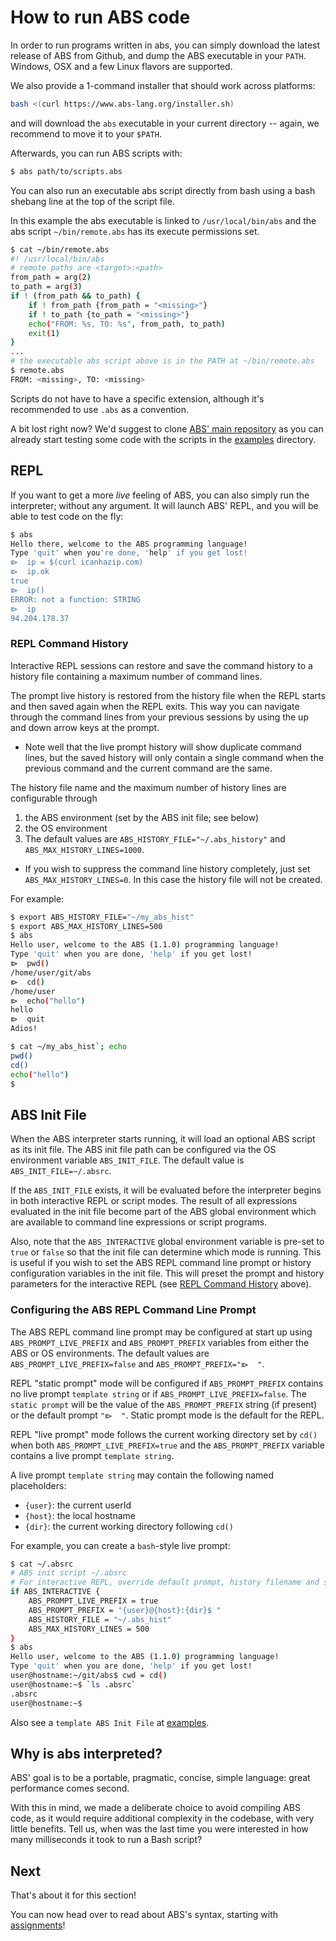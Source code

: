 # How to run ABS code

In order to run programs written in abs, you can simply download
the latest release of ABS from Github, and dump the ABS executable
in your `PATH`. Windows, OSX and a few Linux flavors are supported.

We also provide a 1-command installer that should work across
platforms:

``` bash
bash <(curl https://www.abs-lang.org/installer.sh)
```

and will download the `abs` executable in your current
directory -- again, we recommend to move it to your `$PATH`.

Afterwards, you can run ABS scripts with:

``` bash
$ abs path/to/scripts.abs
```
You can also run an executable abs script directly from bash
using a bash shebang line at the top of the script file. 

In this example the abs executable is linked to `/usr/local/bin/abs`
and the abs script `~/bin/remote.abs` has its execute permissions set.
```bash
$ cat ~/bin/remote.abs
#! /usr/local/bin/abs
# remote paths are <target>:<path> 
from_path = arg(2) 
to_path = arg(3)
if ! (from_path && to_path) {
    if ! from_path {from_path = "<missing>"}
    if ! to_path {to_path = "<missing>"}
    echo("FROM: %s, TO: %s", from_path, to_path)
    exit(1)
}
...
# the executable abs script above is in the PATH at ~/bin/remote.abs
$ remote.abs
FROM: <missing>, TO: <missing>
```

Scripts do not have to have a specific extension,
although it's recommended to use `.abs` as a
convention.

A bit lost right now? We'd suggest to clone [ABS' main repository](https://github.com/abs-lang/abs) as you can already
start testing some code with the scripts in the
[examples](https://github.com/abs-lang/abs/tree/master/examples) directory.

## REPL

If you want to get a more *live* feeling of ABS, you can
also simply run the interpreter; without any argument. It
will launch ABS' REPL, and you will be able to test code on
the fly:

``` bash
$ abs
Hello there, welcome to the ABS programming language!
Type 'quit' when you're done, 'help' if you get lost!
⧐  ip = $(curl icanhazip.com)
⧐  ip.ok
true
⧐  ip()
ERROR: not a function: STRING
⧐  ip
94.204.178.37
```
### REPL Command History

Interactive REPL sessions can restore and save the command 
history to a history file containing a maximum number of command lines. 

The prompt live history is restored from the history file when
the REPL starts and then saved again when the REPL exits. This way you
can navigate through the command lines from your previous sessions
by using the up and down arrow keys at the prompt.

+ Note well that the live prompt history will show duplicate command
lines, but the saved history will only contain a single command
when the previous command and the current command are the same.

The history file name and the maximum number of history lines are
configurable through 
1) the ABS environment (set by the ABS init file; see below)
2) the OS environment
3) The default values are `ABS_HISTORY_FILE="~/.abs_history"` 
and `ABS_MAX_HISTORY_LINES=1000`.

+ If you wish to suppress the command line history completely, just 
set `ABS_MAX_HISTORY_LINES=0`. In this case the history file
will not be created.

For example:
```bash
$ export ABS_HISTORY_FILE="~/my_abs_hist"
$ export ABS_MAX_HISTORY_LINES=500
$ abs
Hello user, welcome to the ABS (1.1.0) programming language!
Type 'quit' when you are done, 'help' if you get lost!
⧐  pwd()
/home/user/git/abs
⧐  cd()
/home/user
⧐  echo("hello")
hello
⧐  quit
Adios!

$ cat ~/my_abs_hist`; echo
pwd()
cd()
echo("hello")
$
```

## ABS Init File

When the ABS interpreter starts running, it will load an optional
ABS script as its init file. The ABS init file path can be 
configured via the OS environment variable `ABS_INIT_FILE`. The
default value is `ABS_INIT_FILE=~/.absrc`.

If the `ABS_INIT_FILE` exists, it will be evaluated before the
interpreter begins in both interactive REPL or script modes.
The result of all expressions evaluated in the init file become
part of the ABS global environment which are available to command
line expressions or script programs.

Also, note that the `ABS_INTERACTIVE` global environment variable
is pre-set to `true` or `false` so that the init file can determine
which mode is running. This is useful if you wish to set the ABS REPL
command line prompt or history configuration variables in the init file.
This will preset the prompt and history parameters for the interactive
REPL (see [REPL Command History](#REPL_Command_History) above).

### Configuring the ABS REPL Command Line Prompt
The ABS REPL command line prompt may be configured at start up using
`ABS_PROMPT_LIVE_PREFIX` and `ABS_PROMPT_PREFIX` variables from either
the ABS or OS environments. The default values are
`ABS_PROMPT_LIVE_PREFIX=false` and `ABS_PROMPT_PREFIX="⧐  "`.

REPL "static prompt" mode will be configured if `ABS_PROMPT_PREFIX`
contains no live prompt `template string` or if
`ABS_PROMPT_LIVE_PREFIX=false`. The `static prompt` will be the
value of the `ABS_PROMPT_PREFIX` string (if present) or the default
prompt `"⧐  "`. Static prompt mode is the default for the REPL.

REPL "live prompt" mode follows the current working directory 
set by `cd()` when both `ABS_PROMPT_LIVE_PREFIX=true` and the
`ABS_PROMPT_PREFIX` variable contains a live prompt `template string`.

A live prompt `template string` may contain the following
named placeholders:
* `{user}`: the current userId
* `{host}`: the local hostname
* `{dir}`:  the current working directory following `cd()`
  
For example, you can create a `bash`-style live prompt: 
```bash
$ cat ~/.absrc
# ABS init script ~/.absrc 
# For interactive REPL, override default prompt, history filename and size
if ABS_INTERACTIVE {
    ABS_PROMPT_LIVE_PREFIX = true
    ABS_PROMPT_PREFIX = "{user}@{host}:{dir}$ "
    ABS_HISTORY_FILE = "~/.abs_hist"
    ABS_MAX_HISTORY_LINES = 500
}
$ abs
Hello user, welcome to the ABS (1.1.0) programming language!
Type 'quit' when you are done, 'help' if you get lost!
user@hostname:~/git/abs$ cwd = cd()
user@hostname:~$ `ls .absrc`
.absrc
user@hostname:~$  
```

Also see a `template ABS Init File` at [examples](https://github.com/abs-lang/abs/tree/master/examples/absrc.abs).

## Why is abs interpreted?

ABS' goal is to be a portable, pragmatic, concise, simple language:
great performance comes second.

With this in mind, we made a deliberate choice to avoid
compiling ABS code, as it would require additional complexity
in the codebase, with very little benefits. Tell us, when
was the last time you were interested in how many milliseconds
it took to run a Bash script?

## Next

That's about it for this section!

You can now head over to read about ABS's syntax,
starting with [assignments](/syntax/assignments)!
